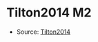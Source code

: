 <a name="material" />

# Tilton2014 M2
<script type="application/ld+json">
  {
    "@context": "https://schema.org/",
    "@type": "ChemicalSubstance",
    "http://purl.org/dc/terms/conformsTo":
      {
        "@type": "CreativeWork",
        "@id": "https://bioschemas.org/profiles/ChemicalSubstance/0.4-RELEASE/"
      },
    "@id": "https://egonw.github.io/nanowiki/nanowiki439.html#material",
    "name": "Tilton2014 M2",
    "sameAs": "http://127.0.0.1/mediawiki/index.php/Special:URIResolver/Tilton2014_M2"
  }
</script>


* Source: [Tilton2014](http://127.0.0.1/mediawiki/index.php/Special:URIResolver/Tilton2014)
